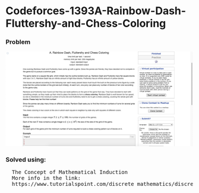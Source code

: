 # Codeforces-1393A-Rainbow-Dash-Fluttershy-and-Chess-Coloring
### Problem
![](capture.png)
### Solved using:
<pre>
  The Concept of Mathematical Induction
  More info in the link:
  https://www.tutorialspoint.com/discrete_mathematics/discrete_mathematical_induction.htm
</pre>
